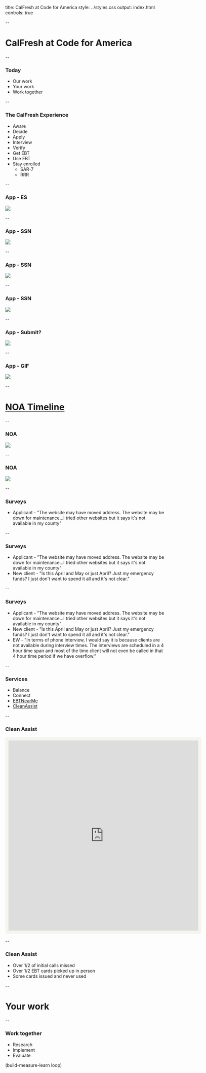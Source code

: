 title: CalFresh at Code for America
style: ../styles.css
output: index.html
controls: true

--
# CalFresh at Code for America

--
### Today
- Our work
- Your work
- Work together

--
### The CalFresh Experience
- Aware
- Decide
- Apply
- Interview
- Verify
- Get EBT
- Use EBT
- Stay enrolled
    - SAR-7
    - RRR

--
### App - ES
<img src="media/es.jpg" class="bleed">

--
### App - SSN
<img src="media/ssn1.jpg" class="bleed">

--
### App - SSN
<img src="media/ssn2.jpg" class="bleed">

--
### App - SSN
<img src="media/ssn3.jpg" class="bleed">

--
### App - Submit?
<img src="media/submit.jpeg" class="bleed">

--
### App - GIF
<img src="media/calfresh-application.gif" class="bleed">

--
# [NOA Timeline](http://lippytak.github.io/calfresh/)

--
### NOA
<img src="media/noa-change.jpg" class="bleed">

--
### NOA
<img src="media/8.20-sar.jpg" class="bleed">

--
### Surveys
- Applicant - "The website may have moved address. The website may be down for maintenance...I tried other websites but it says it's not available in my county"

--
### Surveys
- Applicant - "The website may have moved address. The website may be down for maintenance...I tried other websites but it says it's not available in my county"
- New client - "Is this April and May or just April? Just my emergency funds? I just don't want to spend it all and it's not clear."

--
### Surveys
- Applicant - "The website may have moved address. The website may be down for maintenance...I tried other websites but it says it's not available in my county"
- New client - "Is this April and May or just April? Just my emergency funds? I just don't want to spend it all and it's not clear."
- EW - "In terms of phone interview, I would say it is because clients are not available during interview times. The interviews are scheduled in a 4 hour time span and most of the time client will not even be called in that 4 hour time period if we have overflow."

--
### Services
- Balance
- Connect
- [EBTNearMe](http://www.ebtnearme.org)
- [CleanAssist](http://demo.cleanassist.org)

--
### Clean Assist
<iframe src="https://public.ducksboard.com/w/cW52JR56fUe1cyA6D71N" width="600" height="600" frameborder="0" scrolling="no" style="border: solid rgba(243, 243, 232, 0.701961) 10px; border-radius: 5px; -moz-box-sizing: content-box; -webkit-box-sizing: content-box; box-sizing: content-box;"></iframe>

--
### Clean Assist
- Over 1/2 of initial calls missed
- Over 1/2 EBT cards picked up in person
- Some cards issued and never used

--
# Your work

--
### Work together
- Research
- Implement
- Evaluate

(build-measure-learn loop)